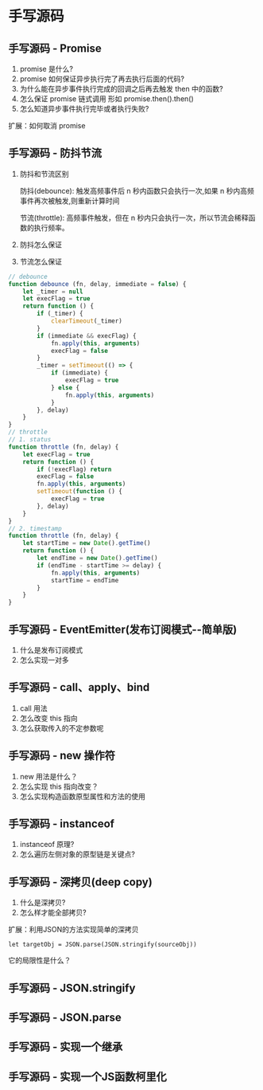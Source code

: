 #   手写源码

##  手写源码 - Promise

1. promise 是什么?
2. promise 如何保证异步执行完了再去执行后面的代码?
3. 为什么能在异步事件执行完成的回调之后再去触发 then 中的函数?
4. 怎么保证 promise 链式调用 形如 promise.then().then()
5. 怎么知道异步事件执行完毕或者执行失败?

扩展：如何取消 promise

##  手写源码 - 防抖节流

1. 防抖和节流区别

    防抖(debounce): 触发高频事件后 n 秒内函数只会执行一次,如果 n 秒内高频事件再次被触发,则重新计算时间

    节流(throttle): 高频事件触发，但在 n 秒内只会执行一次，所以节流会稀释函数的执行频率。

2. 防抖怎么保证
3. 节流怎么保证

```javascript
// debounce
function debounce (fn, delay, immediate = false) {
    let _timer = null
    let execFlag = true
    return function () {
        if (_timer) {
            clearTimeout(_timer)
        }
        if (immediate && execFlag) {
            fn.apply(this, arguments)
            execFlag = false
        }
        _timer = setTimeout(() => {
            if (immediate) {
                execFlag = true
            } else {
                fn.apply(this, arguments)
            }
        }, delay)
    }
}
// throttle
// 1. status
function throttle (fn, delay) {
    let execFlag = true
    return function () {
        if (!execFlag) return
        execFlag = false
        fn.apply(this, arguments)
        setTimeout(function () {
            execFlag = true
        }, delay)
    }
}
// 2. timestamp
function throttle (fn, delay) {
    let startTime = new Date().getTime()
    return function () {
        let endTime = new Date().getTime()
        if (endTime - startTime >= delay) {
            fn.apply(this, arguments)
            startTime = endTime
        }
    }
}
```

##  手写源码 - EventEmitter(发布订阅模式--简单版)

1. 什么是发布订阅模式
2. 怎么实现一对多

##  手写源码 - call、apply、bind

1. call 用法
2. 怎么改变 this 指向
3. 怎么获取传入的不定参数呢

##  手写源码 - new 操作符

1. new 用法是什么？
2. 怎么实现 this 指向改变？
3. 怎么实现构造函数原型属性和方法的使用

##  手写源码 - instanceof

1. instanceof 原理?
2. 怎么遍历左侧对象的原型链是关键点?

##  手写源码 - 深拷贝(deep copy)

1. 什么是深拷贝?
2. 怎么样才能全部拷贝?

扩展：利用JSON的方法实现简单的深拷贝
```
let targetObj = JSON.parse(JSON.stringify(sourceObj))
```

它的局限性是什么？

##  手写源码 - JSON.stringify

##  手写源码 - JSON.parse

##  手写源码 - 实现一个继承

##  手写源码 - 实现一个JS函数柯里化 
